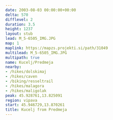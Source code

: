 ```yaml
---
date: 2003-08-03 00:00:00+00:00
delta: 570
difflevel: 2
duration: 3.5
height: 1237
layout: stub
lead: M_5-6505_IMG.JPG
map: 1
maplink: https://mapzs.projekti.si/path/31049
multilead: M_5-6505_IMG.JPG
multipath: true
name: Kucelj/Predmeja
nearby:
- /hikes/dolskimaj
- /hikes/caven
- /biking/resseltrail
- /hikes/malagora
- /hikes/maligolak
peak: 45.928761,13.825091
region: vipava
start: 45.946729,13.870261
title: Kucelj from Predmeja
---
```

